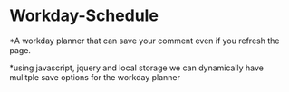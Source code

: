 # Workday-Schedule

*A workday planner that can save your comment even if you refresh the page. 

*using javascript, jquery and local storage we can dynamically have mulitple save options for the workday planner